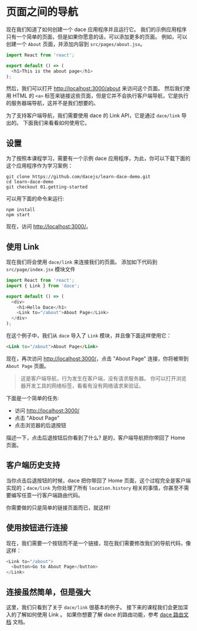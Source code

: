 # 页面之间的导航

现在我们知道了如何创建一个 dace 应用程序并且运行它。 我们的示例应用程序只有一个简单的页面，但是如果你愿意的话，可以添加更多的页面。 例如，可以创建一个 `About` 页面，并添加内容到 `src/pages/about.jsx`。

```js
import React from 'react';

export default () => (
  <h1>This is the about page</h1>
);
```

然后，我们可以打开 [http://localhost:3000/about](http://localhost:3000/about) 来访问这个页面。 然后我们使用 HTML 的 `<a>` 标签来链接这些页面，但是它并不会执行客户端导航，它是执行的服务器端导航，这并不是我们想要的。

为了支持客户端导航，我们需要使用 dace 的 Link API，它是通过 `dace/link` 导出的。 下面我们来看看如何使用它。

## 设置

为了按照本课程学习，需要有一个示例 dace 应用程序，为此，你可以下载下面的这个应用程序作为学习案例：

```shell
git clone https://github.com/dacejs/learn-dace-demo.git
cd learn-dace-demo
git checkout 01.getting-started
```

可以用下面的命令来运行:

```shell
npm install
npm start
```

现在，访问 [http://localhost:3000/](http://localhost:3000/)。

## 使用 Link

现在我们将会使用 `dace/link` 来连接我们的页面。 添加如下代码到 `src/page/index.jsx` 模块文件

```js
import React from 'react';
import { Link } from 'dace';

export default () => (
  <div>
    <h1>Hello Dace</h1>
    <Link to="/about">About Page</Link>
  </div>
);
```

在这个例子中，我们从 `dace` 导入了 `Link` 模块，并且像下面这样使用它：

```html
<Link to="/about">About Page</Link>
```

现在，再次访问 [http://localhost:3000/](http://localhost:3000/)，点击 "About Page" 连接，你将被带到 `About Page` 页面。

> 这是客户端导航，行为发生在客户端，没有请求服务器。 你可以打开浏览器开发工具的网络标签，看看有没有网络请求来验证。

下面是一个简单的任务:

- 访问 [http://localhost:3000/](http://localhost:3000/)
- 点击 "About Page"
- 点击浏览器的后退按钮

描述一下，点击后退按钮后你看到了什么? 是的，客户端导航把你带回了 Home 页面。

## 客户端历史支持

当你点击后退按钮的时候，dace 把你带回了 Home 页面，这个过程完全是客户端实现的；`dace/link` 为你处理了所有 `location.history` 相关的事情，你甚至不需要编写任意一行客户端路由代码。

你需要做的只是简单的链接页面而已，就这样!

## 使用按钮进行连接

现在，我们需要一个按钮而不是一个链接，现在我们需要修改我们的导航代码，像这样：

```js
<Link to="/about">
  <button>Go to About Page</button>
</Link>
```

## 连接虽然简单，但是强大

这里，我们只看到了关于 `dace/link` 很基本的例子。 接下来的课程我们会更加深入的了解如何使用 Link 。 如果你想要了解 dace 的路由功能，参考 [ dace 路由文档](/concepts/routing.md) 文档。
